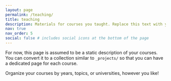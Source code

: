 ```yaml
---
layout: page
permalink: /teaching/
title: teaching
description: Materials for courses you taught. Replace this text with your description.
nav: true
nav_order: 5
social: false # includes social icons at the bottom of the page
---
```


For now, this page is assumed to be a static description of your courses. You can convert it to a collection similar to `_projects/` so that you can have a dedicated page for each course.

Organize your courses by years, topics, or universities, however you like!
